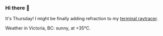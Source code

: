 ### Hi there :wave:

It's Thursday! I might be finally adding refraction to my [terminal raytracer](https://github.com/bewuethr/bash-raytracer).

Weather in Victoria, BC: sunny, at +35°C.
